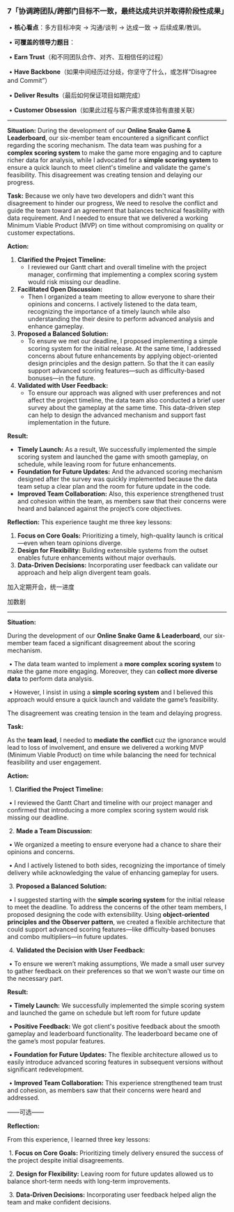 ### **7「协调跨团队/跨部门目标不一致，最终达成共识并取得阶段性成果」**

​	•	**核心看点**：多方目标冲突 -> 沟通/谈判 -> 达成一致 -> 后续成果/教训。

​	•	**可覆盖的领导力题目**：

​	•	**Earn Trust**（和不同团队合作、对齐、互相信任的过程）

​	•	**Have Backbone**（如果中间经历过分歧，你坚守了什么，或怎样“Disagree and Commit”）

​	•	**Deliver Results**（最后如何保证项目如期完成）

​	•	**Customer Obsession**（如果此过程与客户需求或体验有直接关联）

------

**Situation:**
During the development of our **Online Snake Game & Leaderboard**, our six-member team encountered a significant conflict regarding the scoring mechanism. The data team was pushing for a **complex scoring system** to make the game more engaging and to capture richer data for analysis, while I advocated for a **simple scoring system** to ensure a quick launch to meet client's timeline and validate the game's feasibility. This disagreement was creating tension and delaying our progress.

**Task:**
Because we only have two developers and didn't want this disagreement to hinder our progress, We need to resolve the conflict and guide the team toward an agreement that balances technical feasibility with data requirement. And I needed to ensure that we delivered a working Minimum Viable Product (MVP) on time without compromising on quality or customer expectations.

**Action:**

1. **Clarified the Project Timeline:**
   - I reviewed our Gantt chart and overall timeline with the project manager, confirming that implementing a complex scoring system would risk missing our deadline.
2. **Facilitated Open Discussion:**
   - Then I organized a team meeting to allow everyone to share their opinions and concerns. I actively listened to the data team, recognizing the importance of a timely launch while also understanding the their desire to perform advanced analysis and enhance gameplay.
3. **Proposed a Balanced Solution:**
   - To ensure we met our deadline, I proposed implementing a simple scoring system for the initial release. At the same time, I addressed concerns about future enhancements by applying object-oriented design principles and the design pattern. So that the it can easily support advanced scoring features—such as difficulty-based bonuses—in the future.
4. **Validated with User Feedback:**
   - To ensure our approach was aligned with user preferences and not affect the project timeline, the data team also conducted a brief user survey about the gameplay at the same time. This data-driven step can help to design the advanced mechanism and support fast implementation in the future. 

**Result:**

- **Timely Launch:** As a result, We successfully implemented the simple scoring system and launched the game with smooth gameplay, on schedule, while leaving room for future enhancements. 
- **Foundation for Future Updates:** And the advanced scoring mechanism designed after the survey was quickly implemented because the data team setup a clear plan and the room for future update in the code.
- **Improved Team Collaboration:** Also, this experience strengthened trust and cohesion within the team, as members saw that their concerns were heard and balanced against the project’s core objectives.

**Reflection:**
This experience taught me three key lessons:

1. **Focus on Core Goals:** Prioritizing a timely, high-quality launch is critical—even when team opinions diverge.
2. **Design for Flexibility:** Building extensible systems from the outset enables future enhancements without major overhauls.
3. **Data-Driven Decisions:** Incorporating user feedback can validate our approach and help align divergent team goals.



加入定期开会，统一进度

加数剧

-------

**Situation:**

During the development of our **Online Snake Game & Leaderboard**, our six-member team faced a significant disagreement about the scoring mechanism.

​	•	The data team wanted to implement a **more complex scoring system**  to make the game more engaging. Moreover, they can **collect more diverse data** to perform data analysis.

​	•	However, I insist in using a **simple scoring system** and I believed this approach would ensure a quick launch and validate the game’s feasibility.


The disagreement was creating tension in the team and delaying progress.



**Task:**

As the **team lead**, I needed to **mediate the conflict** cuz the ignorance would lead to loss of involvement, and ensure we delivered a working MVP (Minimum Viable Product) on time while balancing the need for technical feasibility and user engagement.



**Action:**

​	1.	**Clarified the Project Timeline:**

​	•	I reviewed the Gantt Chart and timeline with our project manager and confirmed that introducing a more complex scoring system would risk missing our deadline.

​	2.	**Made a Team Discussion:**

​	•	We organized a meeting to ensure everyone had a chance to share their opinions and concerns.

​	•	And I actively listened to both sides, recognizing the importance of timely delivery while acknowledging the value of enhancing gameplay for users.

​	3.	**Proposed a Balanced Solution:**

​	•	I suggested starting with the **simple scoring system** for the initial release to meet the deadline. To address the concerns of the other team members, I proposed designing the code with extensibility. Using **object-oriented principles and the Observer pattern**, we created a flexible architecture that could support advanced scoring features—like difficulty-based bonuses and combo multipliers—in future updates.

​	4.	**Validated the Decision with User Feedback:**

​	•	To ensure we weren’t making assumptions, We made a small user survey to gather feedback on their preferences so that we won't waste our time on the necessary part.



**Result:**

​	•	**Timely Launch:** We successfully implemented the simple scoring system and launched the game on schedule but left room for future update

​	•	**Positive Feedback:** We got client's positive feedback about the smooth gameplay and leaderboard functionality. The leaderboard became one of the game’s most popular features.

​	•	**Foundation for Future Updates:** The flexible architecture allowed us to easily introduce advanced scoring features in subsequent versions without significant redevelopment.

​	•	**Improved Team Collaboration:** This experience strengthened team trust and cohesion, as members saw that their concerns were heard and addressed.



——可选——

**Reflection:**

From this experience, I learned three key lessons:

​	1.	**Focus on Core Goals:** Prioritizing timely delivery ensured the success of the project despite initial disagreements.

​	2.	**Design for Flexibility:** Leaving room for future updates allowed us to balance short-term needs with long-term improvements.

​	3.	**Data-Driven Decisions:** Incorporating user feedback helped align the team and make confident decisions.
